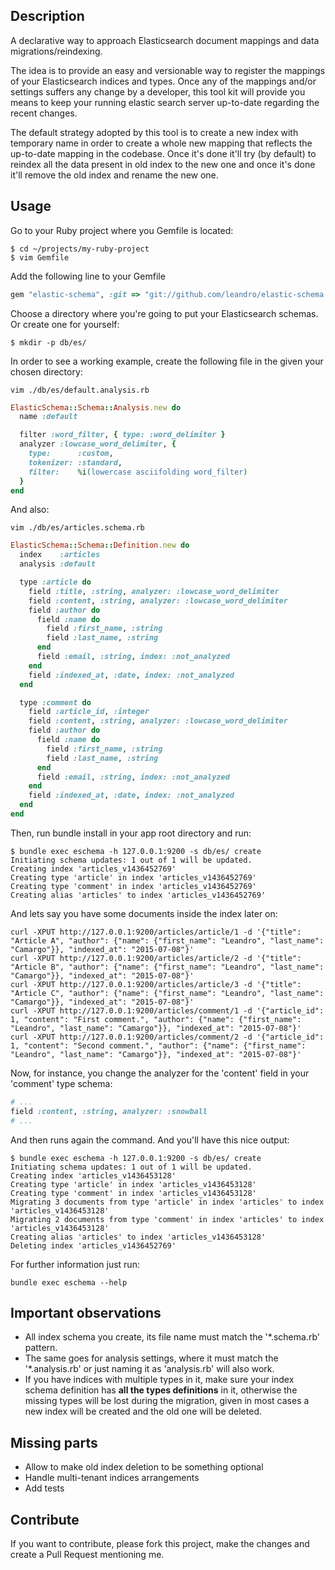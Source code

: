## Description

A declarative way to approach Elasticsearch document mappings and data migrations/reindexing.

The idea is to provide an easy and versionable way to register the mappings of your Elasticsearch indices and types.
Once any of the mappings and/or settings suffers any change by a developer, this tool kit will provide you means to keep your running elastic search server up-to-date regarding the recent changes.

The default strategy adopted by this tool is to create a new index with temporary name in order to create a whole new mapping that reflects the up-to-date mapping in the codebase. Once it's done it'll try (by default) to reindex all the data present in old index to the new one and once it's done it'll remove the old index and rename the new one.

## Usage

Go to your Ruby project where you Gemfile is located:

```shell
$ cd ~/projects/my-ruby-project
$ vim Gemfile
```

Add the following line to your Gemfile

```ruby
gem "elastic-schema", :git => "git://github.com/leandro/elastic-schema.git"
```

Choose a directory where you're going to put your Elasticsearch schemas. Or create one for yourself:

```shell
$ mkdir -p db/es/
```

In order to see a working example, create the following file in the given your chosen directory:

```shell
vim ./db/es/default.analysis.rb
```

```ruby
ElasticSchema::Schema::Analysis.new do
  name :default

  filter :word_filter, { type: :word_delimiter }
  analyzer :lowcase_word_delimiter, {
    type:      :custom,
    tokenizer: :standard,
    filter:    %i(lowercase asciifolding word_filter)
  }
end
```

And also:

```shell
vim ./db/es/articles.schema.rb
```

```ruby
ElasticSchema::Schema::Definition.new do
  index    :articles
  analysis :default

  type :article do
    field :title, :string, analyzer: :lowcase_word_delimiter
    field :content, :string, analyzer: :lowcase_word_delimiter
    field :author do
      field :name do
        field :first_name, :string
        field :last_name, :string
      end
      field :email, :string, index: :not_analyzed
    end
    field :indexed_at, :date, index: :not_analyzed
  end

  type :comment do
    field :article_id, :integer
    field :content, :string, analyzer: :lowcase_word_delimiter
    field :author do
      field :name do
        field :first_name, :string
        field :last_name, :string
      end
      field :email, :string, index: :not_analyzed
    end
    field :indexed_at, :date, index: :not_analyzed
  end
end
```

Then, run bundle install in your app root directory and run:

```shell
$ bundle exec eschema -h 127.0.0.1:9200 -s db/es/ create
Initiating schema updates: 1 out of 1 will be updated.
Creating index 'articles_v1436452769'
Creating type 'article' in index 'articles_v1436452769'
Creating type 'comment' in index 'articles_v1436452769'
Creating alias 'articles' to index 'articles_v1436452769'
```

And lets say you have some documents inside the index later on:

```shell
curl -XPUT http://127.0.0.1:9200/articles/article/1 -d '{"title": "Article A", "author": {"name": {"first_name": "Leandro", "last_name": "Camargo"}}, "indexed_at": "2015-07-08"}'
curl -XPUT http://127.0.0.1:9200/articles/article/2 -d '{"title": "Article B", "author": {"name": {"first_name": "Leandro", "last_name": "Camargo"}}, "indexed_at": "2015-07-08"}'
curl -XPUT http://127.0.0.1:9200/articles/article/3 -d '{"title": "Article C", "author": {"name": {"first_name": "Leandro", "last_name": "Camargo"}}, "indexed_at": "2015-07-08"}'
curl -XPUT http://127.0.0.1:9200/articles/comment/1 -d '{"article_id": 1, "content": "First comment.", "author": {"name": {"first_name": "Leandro", "last_name": "Camargo"}}, "indexed_at": "2015-07-08"}'
curl -XPUT http://127.0.0.1:9200/articles/comment/2 -d '{"article_id": 1, "content": "Second comment.", "author": {"name": {"first_name": "Leandro", "last_name": "Camargo"}}, "indexed_at": "2015-07-08"}'
```

Now, for instance, you change the analyzer for the 'content' field in your 'comment' type schema:

```ruby
# ...
field :content, :string, analyzer: :snowball
# ...
```

And then runs again the command. And you'll have this nice output:

```shell
$ bundle exec eschema -h 127.0.0.1:9200 -s db/es/ create
Initiating schema updates: 1 out of 1 will be updated.
Creating index 'articles_v1436453128'
Creating type 'article' in index 'articles_v1436453128'
Creating type 'comment' in index 'articles_v1436453128'
Migrating 3 documents from type 'article' in index 'articles' to index 'articles_v1436453128'
Migrating 2 documents from type 'comment' in index 'articles' to index 'articles_v1436453128'
Creating alias 'articles' to index 'articles_v1436453128'
Deleting index 'articles_v1436452769'
```

For further information just run:

```shell
bundle exec eschema --help
```

## Important observations

* All index schema you create, its file name must match the '*.schema.rb' pattern.
* The same goes for analysis settings, where it must match the '*.analysis.rb' or just naming it as 'analysis.rb' will also work.
* If you have indices with multiple types in it, make sure your index schema definition has **all the types definitions** in it, otherwise the missing types will be lost during the migration, given in most cases a new index will be created and the old one will be deleted.

## Missing parts

* Allow to make old index deletion to be something optional
* Handle multi-tenant indices arrangements
* Add tests

## Contribute

If you want to contribute, please fork this project, make the changes and create a Pull Request mentioning me.
